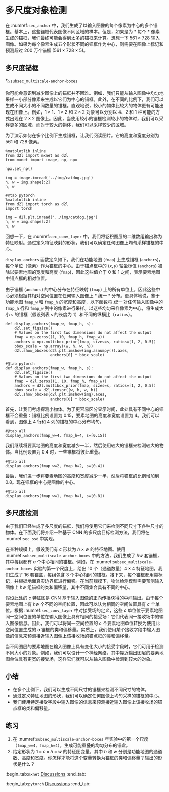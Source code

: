 # 多尺度对象检测

在 :numref:`sec_anchor` 中，我们生成了以输入图像的每个像素为中心的多个锚框。基本上，这些锚框代表图像不同区域的样本。但是，如果是为 * 每个 * 像素生成的锚框，我们最终可能会得到太多的锚框来计算。想想一下 $561 \times 728$ 输入图像。如果为每个像素生成五个形状不同的锚框作为中心，则需要在图像上标记和预测超过 200 万个锚框 ($561 \times 728 \times 5$)。 

## 多尺度锚框
:label:`subsec_multiscale-anchor-boxes`

你可能会意识到减少图像上的锚框并不困难。例如，我们只能从输入图像中均匀地采样一小部分像素来生成以它们为中心的锚框。此外，在不同的比例下，我们可以生成不同大小的不同数量的锚框。直观地说，较小的物体比较大的物体更有可能出现在图像上。例如，$1 \times 1$、$1 \times 2$ 和 $2 \times 2$ 对象可以分别以 4、2 和 1 种可能的方式出现在 $2 \times 2$ 图像上。因此，当使用较小的锚框检测较小的物体时，我们可以采样更多的区域，而对于较大的物体，我们可以采样较少的区域。 

为了演示如何在多个比例下生成锚框，让我们阅读图片。它的高度和宽度分别为 561 和 728 像素。

```{.python .input}
%matplotlib inline
from d2l import mxnet as d2l
from mxnet import image, np, npx

npx.set_np()

img = image.imread('../img/catdog.jpg')
h, w = img.shape[:2]
h, w
```

```{.python .input}
#@tab pytorch
%matplotlib inline
from d2l import torch as d2l
import torch

img = d2l.plt.imread('../img/catdog.jpg')
h, w = img.shape[:2]
h, w
```

回想一下，在 :numref:`sec_conv_layer` 中，我们将卷积图层的二维数组输出称为特征映射。通过定义特征映射的形状，我们可以确定任何图像上均匀采样锚框的中心。 

`display_anchors` 函数定义如下。我们在功能地图 (`fmap`) 上生成锚框 (`anchors`)，每个单位（像素）作为锚框的中心。由于锚点框中的 $(x, y)$ 轴坐标值 (`anchors`) 被除以要素地图的宽度和高度 (`fmap`)，因此这些值介于 0 和 1 之间，表示要素地图中锚点框的相对位置。 

由于锚框 (`anchors`) 的中心分布在特征映射 (`fmap`) 上的所有单位上，因此这些中心必须根据其相对空间位置在任何输入图像上 * 统一 * 分布。更具体地说，鉴于功能地图 `fmap_w` 和 `fmap_h` 的宽度和高度，以下函数将 *统一* 对任何输入图像中的 `fmap_h` 行和 `fmap_w` 列中的像素进行采样。以这些均匀采样像素为中心，将生成大小 `s` 的锚框（假设列表 `s` 的长度为 1）和不同的纵横比（`ratios`）。

```{.python .input}
def display_anchors(fmap_w, fmap_h, s):
    d2l.set_figsize()
    # Values on the first two dimensions do not affect the output
    fmap = np.zeros((1, 10, fmap_h, fmap_w))
    anchors = npx.multibox_prior(fmap, sizes=s, ratios=[1, 2, 0.5])
    bbox_scale = np.array((w, h, w, h))
    d2l.show_bboxes(d2l.plt.imshow(img.asnumpy()).axes,
                    anchors[0] * bbox_scale)
```

```{.python .input}
#@tab pytorch
def display_anchors(fmap_w, fmap_h, s):
    d2l.set_figsize()
    # Values on the first two dimensions do not affect the output
    fmap = d2l.zeros((1, 10, fmap_h, fmap_w))
    anchors = d2l.multibox_prior(fmap, sizes=s, ratios=[1, 2, 0.5])
    bbox_scale = d2l.tensor((w, h, w, h))
    d2l.show_bboxes(d2l.plt.imshow(img).axes,
                    anchors[0] * bbox_scale)
```

首先，让我们考虑探测小物体。为了更容易区分显示时间，此处具有不同中心的锚框不会重叠：锚框比例设置为 0.15，要素地图的高度和宽度设置为 4。我们可以看到，图像上 4 行和 4 列的锚框的中心分布均匀。

```{.python .input}
#@tab all
display_anchors(fmap_w=4, fmap_h=4, s=[0.15])
```

我们继续将要素地图的高度和宽度减少一半，然后使用较大的锚框来检测较大的物体。当比例设置为 0.4 时，一些锚框将彼此重叠。

```{.python .input}
#@tab all
display_anchors(fmap_w=2, fmap_h=2, s=[0.4])
```

最后，我们进一步将要素地图的高度和宽度减少一半，然后将锚框的比例增加到 0.8。现在锚框的中心是图像的中心。

```{.python .input}
#@tab all
display_anchors(fmap_w=1, fmap_h=1, s=[0.8])
```

## 多尺度检测

由于我们已经生成了多尺度的锚框，我们将使用它们来检测不同尺寸下各种尺寸的物体。在下面我们将介绍一种基于 CNN 的多尺度目标检测方法，我们将在 :numref:`sec_ssd` 中实现。 

在某种规模上，假设我们有 $c$ 形状为 $h \times w$ 的特征地图。使用 :numref:`subsec_multiscale-anchor-boxes` 中的方法，我们生成了 $hw$ 套锚框，其中每组都有 $a$ 个中心相同的锚框。例如，在 :numref:`subsec_multiscale-anchor-boxes` 实验的第一个尺度上，给出 10 个（通道数量）$4 \times 4$ 特征地图，我们生成了 16 套锚盒，每组包含 3 个中心相同的锚框。接下来，每个锚框都用类标记，并根据地面真实边界框进行偏移。在当前规模下，物体检测模型需要预测输入图像上 $hw$ 组锚框的类和偏移量，其中不同集合具有不同的中心。 

假设此处的 $c$ 特征图是 CNN 基于输入图像的正向传播获得的中间输出。由于每个要素地图上有 $hw$ 个不同的空间位置，因此可以认为相同的空间位置具有 $c$ 个单位。根据 :numref:`sec_conv_layer` 中对接受场的定义，这些 $c$ 单位位于要素地图同一空间位置的单位在输入图像上具有相同的接受场：它们代表同一接收场中的输入图像信息。因此，我们可以将同一空间位置的 $c$ 个要素地图单位转换为使用此空间位置生成的 $a$ 锚框的类和偏移量。实质上，我们使用某个接收字段中输入图像的信息来预测接近输入图像上该接收场的锚点框的类和偏移量。 

当不同图层的要素地图在输入图像上具有变化大小的接受字段时，它们可用于检测不同大小的对象。例如，我们可以设计一个神经网络，其中靠近输出图层的要素地图单位具有更宽的接受场，这样它们就可以从输入图像中检测到较大的对象。 

## 小结

* 在多个比例下，我们可以生成不同尺寸的锚框来检测不同尺寸的物体。
* 通过定义特征地图的形状，我们可以确定任何图像上均匀采样的锚框的中心。
* 我们使用特定接受字段中输入图像的信息来预测接近输入图像上该接收场的锚点框的类和偏移量。

## 练习

1. 在 :numref:`subsec_multiscale-anchor-boxes` 年实验中的第一个尺度（`fmap_w=4, fmap_h=4`），生成可能重叠的均匀分布的锚盒。
1. 给定形状为 $1 \times c \times h \times w$ 的特征图变量，其中 $h$ 和 $w$ 分别是功能地图的通道数、高度和宽度。你怎样才能将这个变量转换为锚框的类和偏移量？输出的形状是什么？

:begin_tab:`mxnet`
[Discussions](https://discuss.d2l.ai/t/371)
:end_tab:

:begin_tab:`pytorch`
[Discussions](https://discuss.d2l.ai/t/1607)
:end_tab:
